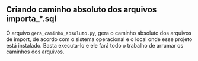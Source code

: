 ## Criando caminho absoluto dos arquivos importa_*.sql
O arquivo `gera_caminho_absoluto.py`, gera o caminho absoluto dos arquivos de import, de acordo com o sistema operacional e o local onde esse projeto está instalado. Basta executa-lo e ele fará todo o trabalho de arrumar os caminhos dos arquivos.